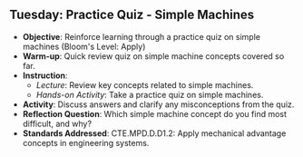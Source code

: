 ## Tuesday: Practice Quiz - Simple Machines

- **Objective**: Reinforce learning through a practice quiz on simple machines (Bloom's Level: Apply)
- **Warm-up**: Quick review quiz on simple machine concepts covered so far.
- **Instruction**:
  - *Lecture*: Review key concepts related to simple machines.
  - *Hands-on Activity*: Take a practice quiz on simple machines.
- **Activity**: Discuss answers and clarify any misconceptions from the quiz.
- **Reflection Question**: Which simple machine concept do you find most difficult, and why?
- **Standards Addressed**: CTE.MPD.D.D1.2: Apply mechanical advantage concepts in engineering systems.